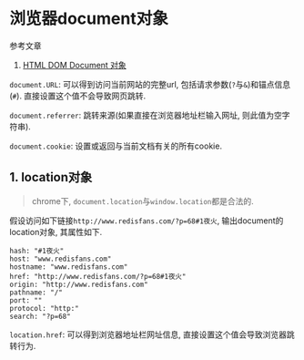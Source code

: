 # 浏览器document对象

参考文章

1. [HTML DOM Document 对象](http://www.w3school.com.cn/jsref/dom_obj_document.asp)

`document.URL`: 可以得到访问当前网站的完整url, 包括请求参数(`?`与`&`)和锚点信息(`#`). 直接设置这个值不会导致网页跳转.

`document.referrer`: 跳转来源(如果直接在浏览器地址栏输入网址, 则此值为空字符串).

`document.cookie`: 设置或返回与当前文档有关的所有cookie.

## 1. location对象

> chrome下, `document.location`与`window.location`都是合法的.

假设访问如下链接`http://www.redisfans.com/?p=68#1夜火`, 输出document的location对象, 其属性如下.


```
hash: "#1夜火"
host: "www.redisfans.com"
hostname: "www.redisfans.com"
href: "http://www.redisfans.com/?p=68#1夜火"
origin: "http://www.redisfans.com"
pathname: "/"
port: ""
protocol: "http:"
search: "?p=68"
```

`location.href`: 可以得到浏览器地址栏网址信息, 直接设置这个值会导致浏览器跳转行为.